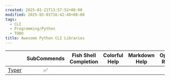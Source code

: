 ```yaml
---
created: 2025-01-21T13:57:52+08:00
modified: 2025-03-01T16:42:40+08:00
tags:
  - CLI
  - Programming/Python
  - TODO
title: Awesome Python CLI Libraries
---
```


|                                           | SubCommends | Fish Shell Completion | Colorful Help | Markdown Help | Options Reuse |
| :---------------------------------------: | :---------: | --------------------- | ------------- | ------------- | ------------- |
| [Typer](https://github.com/fastapi/typer) |      ✅      |                       |               |               |               |
